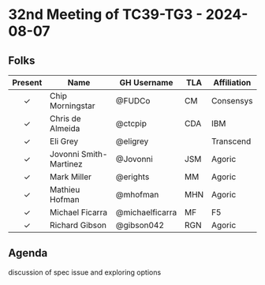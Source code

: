 # 32nd Meeting of TC39-TG3 - 2024-08-07

## Folks

| Present | Name                   | GH Username     | TLA | Affiliation |
| :-----: | ---------------------- | --------------- | --- | ----------- |
|    ✓    | Chip Morningstar       | @FUDCo          | CM  | Consensys   |
|    ✓    | Chris de Almeida       | @ctcpip         | CDA | IBM         |
|    ✓    | Eli Grey               | @eligrey        |     | Transcend   |
|    ✓    | Jovonni Smith-Martinez | @Jovonni        | JSM | Agoric      |
|    ✓    | Mark Miller            | @erights        | MM  | Agoric      |
|    ✓    | Mathieu Hofman         | @mhofman        | MHN | Agoric      |
|    ✓    | Michael Ficarra        | @michaelficarra | MF  | F5          |
|    ✓    | Richard Gibson         | @gibson042      | RGN | Agoric      |

## Agenda

discussion of spec issue and exploring options
